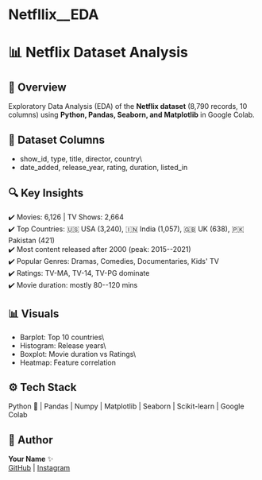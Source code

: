 # Netfllix__EDA
# 📊 Netflix Dataset Analysis

## 📝 Overview

Exploratory Data Analysis (EDA) of the **Netflix dataset** (8,790
records, 10 columns) using **Python, Pandas, Seaborn, and Matplotlib**
in Google Colab.

## 📂 Dataset Columns

-   show_id, type, title, director, country\
-   date_added, release_year, rating, duration, listed_in

## 🔍 Key Insights

✔️ Movies: 6,126 \| TV Shows: 2,664\
✔️ Top Countries: 🇺🇸 USA (3,240), 🇮🇳 India (1,057), 🇬🇧 UK (638), 🇵🇰
Pakistan (421)\
✔️ Most content released after 2000 (peak: 2015--2021)\
✔️ Popular Genres: Dramas, Comedies, Documentaries, Kids' TV\
✔️ Ratings: TV-MA, TV-14, TV-PG dominate\
✔️ Movie duration: mostly 80--120 mins

## 📊 Visuals

-   Barplot: Top 10 countries\
-   Histogram: Release years\
-   Boxplot: Movie duration vs Ratings\
-   Heatmap: Feature correlation

## ⚙️ Tech Stack

Python 🐍 \| Pandas \| Numpy \| Matplotlib \| Seaborn \| Scikit-learn \|
Google Colab

## 👤 Author

**Your Name** ✨\
[GitHub](https://github.com/your-username) \|
[Instagram](https://instagram.com/your-instagram)
